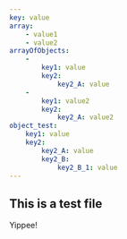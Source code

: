 ```yaml
---
key: value
array:
    - value1
    - value2
arrayOfObjects:
    -
        key1: value
        key2:
            key2_A: value
    -
        key1: value2
        key2:
            key2_A: value2
object_test:
    key1: value
    key2:
        key2_A: value
        key2_B:
            key2_B_1: value
---
```

## This is a test file
Yippee!
